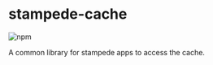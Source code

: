 # stampede-cache

![npm](https://img.shields.io/npm/v/stampede-cache?style=for-the-badge)

A common library for stampede apps to access the cache.


